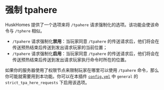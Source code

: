 # 强制 tpahere

HuskHomes 提供了一个选项来将 `/tpahere` 请求强制化的选项。该功能会使该命令与 `/tphere` 相似。

* `/tpahere` 请求强制化**禁用**：当玩家同意 `/tpahere` 的传送请求后，他们将会在传送预热结束后传送到发出请求玩家的当前位置；
* `/tpahere` 请求强制化**启用**：当玩家同意 `/tpahere` 的传送请求后，他们将会在传送预热结束后传送到发出请求玩家执行命令时所在的位置。

如果你的服务器使用了权限节点来限制玩家在哪里可以使用 `/tpahere` 命令，那么你可能就需要用到本功能。你可以在本插件 [`config.yml`](setup.config.md) 中 `general` 的 `strict_tpa_here_requests` 下启用该选项。